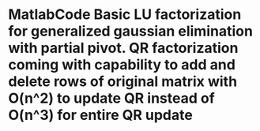 MatlabCode
Basic LU factorization for generalized gaussian elimination with partial pivot.
QR factorization coming with capability to add and delete rows of original matrix with O(n^2) to update QR instead of O(n^3) for entire QR update
==========
